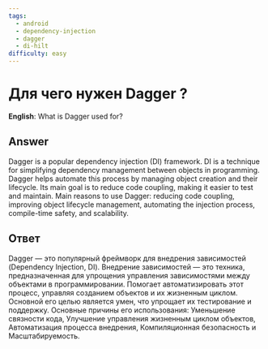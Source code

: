 ```yaml
---
tags:
  - android
  - dependency-injection
  - dagger
  - di-hilt
difficulty: easy
---
```


# Для чего нужен Dagger ?

**English**: What is Dagger used for?

## Answer

Dagger is a popular dependency injection (DI) framework. DI is a technique for simplifying dependency management between objects in programming. Dagger helps automate this process by managing object creation and their lifecycle. Its main goal is to reduce code coupling, making it easier to test and maintain. Main reasons to use Dagger: reducing code coupling, improving object lifecycle management, automating the injection process, compile-time safety, and scalability.

## Ответ

Dagger — это популярный фреймворк для внедрения зависимостей (Dependency Injection, DI). Внедрение зависимостей — это техника, предназначенная для упрощения управления зависимостями между объектами в программировании. Помогает автоматизировать этот процесс, управляя созданием объектов и их жизненным циклом. Основной его целью является умен, что упрощает их тестирование и поддержку. Основные причины его использования: Уменьшение связности кода, Улучшение управления жизненным циклом объектов, Автоматизация процесса внедрения, Компиляционная безопасность и Масштабируемость.


